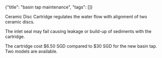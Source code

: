{"title": "basin tap maintenance", "tags": []}

Ceramic Disc Cartridge regulates the water flow with alignment of two ceramic discs.

The inlet seal may fail causing leakage or build-up of sediments with the cartridge.

The cartridge cost $6.50 SGD compared to $30 SGD for the new basin tap. Two models are available.


